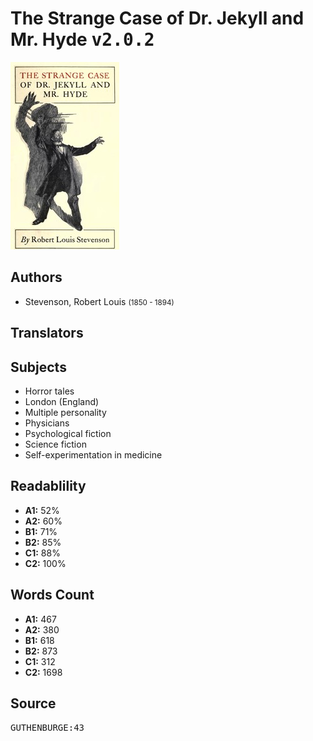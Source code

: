 # The Strange Case of Dr. Jekyll and Mr. Hyde <kbd>v2.0.2</kbd>

![](./cover.medium.jpg "")

## Authors


 - Stevenson, Robert Louis <small>(1850 - 1894)</small>

## Translators



## Subjects


 - Horror tales
 - London (England)
 - Multiple personality
 - Physicians
 - Psychological fiction
 - Science fiction
 - Self-experimentation in medicine

## Readablility


 - **A1:** 52%
 - **A2:** 60%
 - **B1:** 71%
 - **B2:** 85%
 - **C1:** 88%
 - **C2:** 100%

## Words Count


 - **A1:** 467
 - **A2:** 380
 - **B1:** 618
 - **B2:** 873
 - **C1:** 312
 - **C2:** 1698

## Source


<kbd>GUTHENBURGE:43</kbd>
